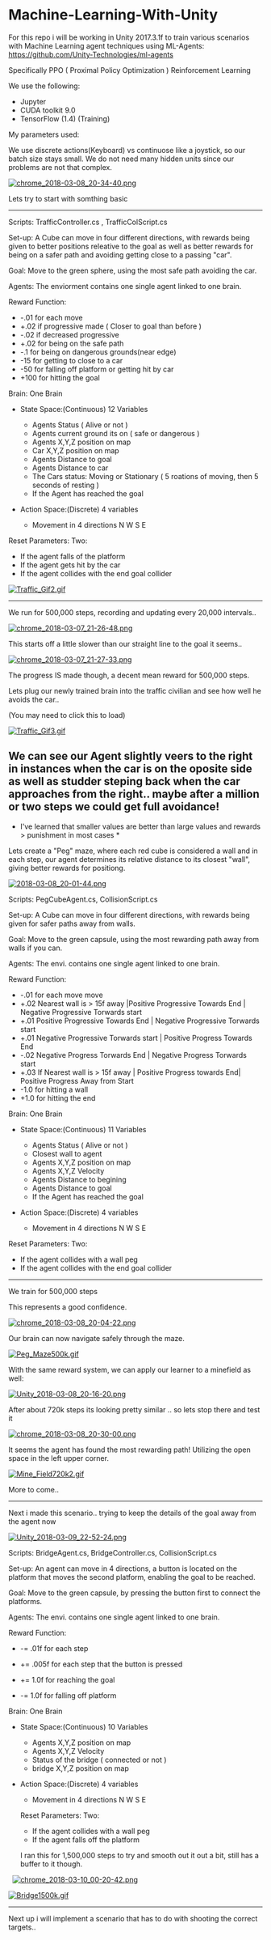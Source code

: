 # Machine-Learning-With-Unity

For this repo i will be working in Unity 2017.3.1f to train various scenarios with Machine Learning agent techniques using ML-Agents: https://github.com/Unity-Technologies/ml-agents

Specifically PPO ( Proximal Policy Optimization ) Reinforcement Learning

We use the following:
- Jupyter
- CUDA toolkit 9.0
- TensorFlow (1.4) (Training)


My parameters used:

We use discrete actions(Keyboard) vs continuose like a joystick, so our batch size stays small. 
We do not need many hidden units since our problems are not that complex.


[![chrome_2018-03-08_20-34-40.png](https://s18.postimg.cc/w92kkknzt/chrome_2018-03-08_20-34-40.png)](https://postimg.cc/image/azey9q7p1/)




Lets try to start with somthing basic



--------------------------

Scripts: TrafficController.cs , TrafficColScript.cs

Set-up: A Cube can move in four different directions, with rewards being given to better positions releative to the goal as
well as better rewards for being on a safer path and avoiding getting close to a passing "car".

Goal: Move to the green sphere, using the most safe path avoiding the car.

Agents: The enviorment contains one single agent linked to one brain.

Reward Function:
 - -.01 for each move
 - +.02 if progressive made ( Closer to goal than before )
 - -.02 if decreased progressive
 - +.02 for being on the safe path
 - -.1 for being on dangerous grounds(near edge)
 - -15  for getting to close to a car
 - -50  for falling off platform or getting hit by car
 - +100 for hitting the goal
  

Brain: One Brain 
 - State Space:(Continuous) 12 Variables 
    - Agents Status ( Alive or not ) 
    - Agents current ground its on ( safe or dangerous )
    - Agents X,Y,Z position on map
    - Car X,Y,Z position on map
    - Agents Distance to goal
    - Agents Distance to car
    - The Cars status: Moving or Stationary ( 5 roations of moving, then 5 seconds of resting )
    - If the Agent has reached the goal
 
 - Action Space:(Discrete) 4 variables
    - Movement in 4 directions N W S E
    
Reset Parameters:
  Two:
   - If the agent falls of the platform
   - If the agent gets hit by the car
   - If the agent collides with the end goal collider
    
    
  [![Traffic_Gif2.gif](https://s18.postimg.cc/ytpb5q81l/Traffic_Gif2.gif)](https://postimg.cc/image/5ejmwq3hx/)  
    
    
--------------------------

We run for 500,000 steps, recording and updating every 20,000 intervals..

[![chrome_2018-03-07_21-26-48.png](https://s18.postimg.cc/77mjki6ix/chrome_2018-03-07_21-26-48.png)](https://postimg.cc/image/i77qw3wxx/)

This starts off a little slower than our straight line to the goal it seems.. 

[![chrome_2018-03-07_21-27-33.png](https://s18.postimg.cc/f0d7cif2x/chrome_2018-03-07_21-27-33.png)](https://postimg.cc/image/l1aw9l1p1/)

The progress IS made though, a decent mean reward for 500,000 steps.


Lets plug our newly trained brain into the traffic civilian and see how well he avoids the car..

(You may need to click this to load)

[![Traffic_Gif3.gif](https://s18.postimg.org/642f94ec9/Traffic_Gif3.gif)](https://postimg.org/image/ez39jn34l/)


We can see our Agent slightly veers to the right in instances when the car is on the oposite side as well as studder steping back when the car approaches from the right.. maybe after a million or two steps we could get full avoidance!
---------------------------

* I've learned that smaller values are better than large values and rewards > punishment in most cases *

Lets create a "Peg" maze, where each red cube is considered a wall and in each step, our agent determines its relative distance to its closest "wall", giving better rewards for positiong.

[![2018-03-08_20-01-44.png](https://s18.postimg.org/82rx9f709/2018-03-08_20-01-44.png)](https://postimg.org/image/zdd8hc9x1/)

Scripts: PegCubeAgent.cs, CollisionScript.cs

Set-up: A Cube can move in four different directions, with rewards being given for safer paths away from walls.

Goal: Move to the green capsule, using the most rewarding path away from walls if you can.

Agents: The envi. contains one single agent linked to one brain.

Reward Function:
 - -.01 for each move move
 - +.02 Nearest wall is > 15f away |Positive Progressive Towards End | Negative Progressive Torwards start
 - +.01 Positive Progressive Towards End | Negative Progressive Torwards start
 - +.01 Negative Progressive Torwards start |  Positive Progress Towards End
 - -.02 Negative Progress Torwards End | Negative Progress Torwards start
 - +.03 If Nearest wall is > 15f away | Positive Progress towards End| Positive Progress Away from Start
 - -1.0 for hitting a wall 
 - +1.0 for hitting the end
  

Brain: One Brain 
 - State Space:(Continuous) 11 Variables 
    - Agents Status ( Alive or not ) 
    - Closest wall to agent
    - Agents X,Y,Z position on map
    - Agents X,Y,Z Velocity
    - Agents Distance to begining
    - Agents Distance to goal
    - If the Agent has reached the goal
 
 - Action Space:(Discrete) 4 variables
    - Movement in 4 directions N W S E
    
Reset Parameters:
  Two:
   - If the agent collides with a wall peg
   - If the agent collides with the end goal collider
    
    
    
--------------------------
We train for 500,000 steps 

This represents a good confidence.

[![chrome_2018-03-08_20-04-22.png](https://s18.postimg.org/yp4dxv8h5/chrome_2018-03-08_20-04-22.png)](https://postimg.org/image/wkk0ws6ud/)

Our brain can now navigate safely through the maze.

[![Peg_Maze500k.gif](https://s18.postimg.org/ynug50byh/Peg_Maze500k.gif)](https://postimg.org/image/w6ioxqs1x/)


With the same reward system, we can apply our learner to a minefield as well:

[![Unity_2018-03-08_20-16-20.png](https://s18.postimg.org/5mq3vfrgp/Unity_2018-03-08_20-16-20.png)](https://postimg.org/image/mn90444hx/)


After about 720k steps its looking pretty similar .. so lets stop there and test it


[![chrome_2018-03-08_20-30-00.png](https://s18.postimg.org/scp8ogsop/chrome_2018-03-08_20-30-00.png)](https://postimg.org/image/l9hd8un91/)


It seems the agent has found the most rewarding path! Utilizing the open space in the left upper corner.

[![Mine_Field720k2.gif](https://s18.postimg.org/t2810v3ix/Mine_Field720k2.gif)](https://postimg.org/image/85bsw75hx/)

More to come..



----------------------------

Next i made this scenario.. trying to keep the details of the goal away from the agent now

[![Unity_2018-03-09_22-52-24.png](https://s18.postimg.org/lbxkkbwq1/Unity_2018-03-09_22-52-24.png)](https://postimg.org/image/uwh777m1x/)

Scripts: BridgeAgent.cs, BridgeController.cs, CollisionScript.cs

Set-up: An agent can move in 4 directions, a button is located on the platform that moves the second platform, enabling the goal to be reached.

Goal: Move to the green capsule, by pressing the button first to connect the platforms.

Agents: The envi. contains one single agent linked to one brain.


Reward Function:


- -= .01f for each step
 
-  += .005f for each step that the button is pressed
 
- += 1.0f for reaching the goal
 
- -= 1.0f for falling off platform

Brain: One Brain 
 - State Space:(Continuous) 10 Variables 

    - Agents X,Y,Z position on map
    - Agents X,Y,Z Velocity
    - Status of the bridge ( connected or not ) 
    - bridge X,Y,Z position on map
    
 
 - Action Space:(Discrete) 4 variables
    - Movement in 4 directions N W S E
    
    Reset Parameters:
  Two:
   - If the agent collides with a wall peg
   - If the agent falls off the platform
   
   
   I ran this for 1,500,000 steps to try and smooth out it out a bit, still has a buffer to it though.
   
   [![chrome_2018-03-10_00-20-42.png](https://s18.postimg.org/ap3rf943t/chrome_2018-03-10_00-20-42.png)](https://postimg.org/image/hsbmuv9j9/)


[![Bridge1500k.gif](https://s18.postimg.org/mqz590fsp/Bridge1500k.gif)](https://postimg.org/image/j7d7j7d2t/)

----------------------------

Next up i will implement a scenario that has to do with shooting the correct targets..

